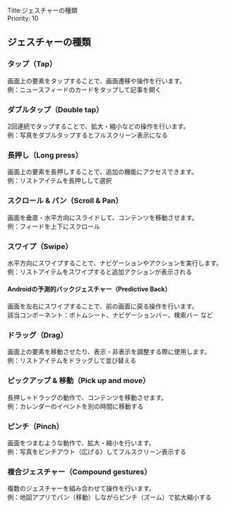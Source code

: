 Title:ジェスチャーの種類  
Priority: 10  


## ジェスチャーの種類  

### タップ（Tap）
画面上の要素をタップすることで、画面遷移や操作を行います。  
例：ニュースフィードのカードをタップして記事を開く  


### ダブルタップ（Double tap）
2回連続でタップすることで、拡大・縮小などの操作を行います。  
例：写真をダブルタップするとフルスクリーン表示になる  


### 長押し（Long press）
画面上の要素を長押しすることで、追加の機能にアクセスできます。  
例：リストアイテムを長押しして選択  


### スクロール & パン（Scroll & Pan）
画面を垂直・水平方向にスライドして、コンテンツを移動させます。  
例：フィードを上下にスクロール  


### スワイプ（Swipe）
水平方向にスワイプすることで、ナビゲーションやアクションを実行します。  
例：リストアイテムをスワイプすると追加アクションが表示される  
#### Androidの予測的バックジェスチャー（Predictive Back）
画面を左右にスワイプすることで、前の画面に戻る操作を行います。  
該当コンポーネント：ボトムシート、ナビゲーションバー、検索バー など  


### ドラッグ（Drag）
画面上の要素を移動させたり、表示・非表示を調整する際に使用します。  
例：リストアイテムをドラッグして並び替える  

### ピックアップ & 移動（Pick up and move） 
長押し＋ドラッグの動作で、コンテンツを移動させます。  
例：カレンダーのイベントを別の時間に移動する  

### ピンチ（Pinch）
画面をつまむような動作で、拡大・縮小を行います。  
例：写真をピンチアウト（広げる）してフルスクリーン表示する  

### 複合ジェスチャー（Compound gestures）
複数のジェスチャーを組み合わせて操作を行います。  
例：地図アプリでパン（移動）しながらピンチ（ズーム）で拡大縮小する  
